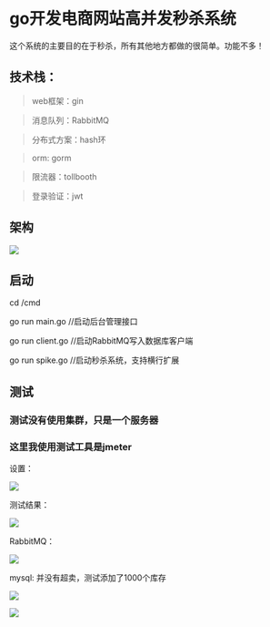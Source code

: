 # go开发电商网站高并发秒杀系统

这个系统的主要目的在于秒杀，所有其他地方都做的很简单。功能不多！

## 技术栈：
> web框架：gin

> 消息队列：RabbitMQ

> 分布式方案：hash环

> orm: gorm

> 限流器：tollbooth

> 登录验证：jwt

## 架构

![](https://oss.codery.cn/images/2020/07/12/20200712131203.png)

## 启动
cd /cmd

go run main.go //启动后台管理接口

go run client.go //启动RabbitMQ写入数据库客户端

go run spike.go //启动秒杀系统，支持横行扩展


## 测试

### 测试没有使用集群，只是一个服务器

### 这里我使用测试工具是jmeter

设置：

![](https://oss.codery.cn/images/2020/07/12/20200712090309.png)


测试结果：

![](https://oss.codery.cn/images/2020/07/12/20200712085943.png)


RabbitMQ：

![](https://oss.codery.cn/images/2020/07/12/20200712090446.png)

mysql:
并没有超卖，测试添加了1000个库存

![](https://oss.codery.cn/images/2020/07/12/20200712090604.png)

![](https://oss.codery.cn/images/2020/07/12/20200712090629.png)


